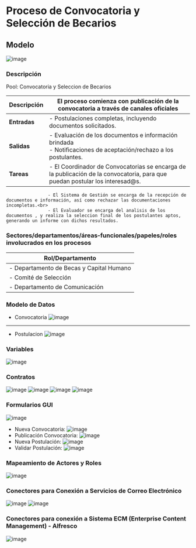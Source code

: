 # Proceso de Convocatoria y Selección de Becarios

## Modelo
![image](https://github.com/user-attachments/assets/3f8cbe71-a952-4925-9eb0-c32881a08298)

### Descripción
Pool: Convocatoria y Seleccion de Becarios

| **Descripción** |  El proceso comienza con publicación de la convocatoria a través de canales oficiales |
|-----------------|----------------------------------------------------------------------------------------------------------------------------------------------------------------------------------------------------------------------------------------------------------------------------------------------------------------------------------------------------------------------------------------------------------------------------------------------------------------------------------------------------------------------------------------------------------------------------------------------------------------------------------------------------------------------------------------------------------------------------------------------------------------------------------------------------------------------------------------------------------------------------------------------------------------------------------------------------------------------------------------------------|
| **Entradas**    | - Postulaciones completas, incluyendo documentos solicitados.                                                                                                                                                                                                                                                                                                                                                                                                                                                                                                                                                                                                                                                                                                                               |
| **Salidas**     | - Evaluación de los documentos e información brindada<br>- Notificaciones de aceptación/rechazo a los postulantes.                                                                                                                                                                                                                                                                                                                                                                                                                                                                                                                                                                                                                                                                                                                                                                                      |
| **Tareas**      | - El Coordinador de Convocatorias se encarga de la publicación de la convocatoria, para que puedan postular los interesad@s.<br>
                    - El Sistema de Gestión se encarga de la recepción de documentos e información, así como rechazar las documentaciones incompletas.<br>
                    - El Evaluador se encarga del analisis de los documentos , y realiza la seleccion final de los postulantes aptos, generando un informe con dichos resultados.


### Sectores/departamentos/áreas-funcionales/papeles/roles involucrados en los procesos

| **Rol/Departamento**        |
|-----------------------------|
| - Departamento de Becas y Capital Humano    |
| - Comité de Selección    |
| - Departamento de Comunicación    |

### Modelo de Datos

- Convocatoria
![image](https://github.com/user-attachments/assets/5d8fc01e-f923-4cf1-8b37-996723b372d0)

---

- Postulacion
![image](https://github.com/user-attachments/assets/36868824-92d7-4ae6-8298-8242a2ab9e40)

### Variables
![image](https://github.com/user-attachments/assets/8f30232d-fe04-45b7-bd5c-cfa2d5830d35)

### Contratos
![image](https://github.com/user-attachments/assets/2caec40d-a155-4491-9329-af0336ad8343)
![image](https://github.com/user-attachments/assets/8f48f62e-3993-4d55-bf47-ca54b1b0a42f)
![image](https://github.com/user-attachments/assets/1b35bc02-f8aa-4e4e-9942-dfce15631d93)
![image](https://github.com/user-attachments/assets/d7df4ebb-4ba6-4d81-a5fd-e72506508b3f)

### Formularios GUI
![image](https://github.com/user-attachments/assets/a2c3fed9-a561-4154-b5f9-2880741f20a2)
- Nueva Convocatoria:
![image](https://github.com/user-attachments/assets/8c5af251-32bb-4200-b961-1bca4eb3f032)
- Publicación Convocatoria:
![image](https://github.com/user-attachments/assets/ab37e3d7-4078-44ef-bb5d-7195d1afbe31)
- Nueva Postulación:
![image](https://github.com/user-attachments/assets/9ddff62a-ad04-4b43-8027-e5cb4a8dae9f)
- Validar Postulación:
![image](https://github.com/user-attachments/assets/ec084d74-dfd7-4a8b-95ac-131a2d7910ab)

### Mapeamiento de Actores y Roles
![image](https://github.com/user-attachments/assets/f0aad0c0-4d57-4562-ac4b-c2670e51c807)

### Conectores para Conexión a Servicios de Correo Electrónico
![image](https://github.com/user-attachments/assets/12bc3597-67b4-4bec-9f06-bf1db4f286a3)
![image](https://github.com/user-attachments/assets/05893b39-670e-4849-8e29-6cd9773eb8dc)

### Conectores para conexión a Sistema ECM (Enterprise Content Management) - Alfresco
![image](https://github.com/user-attachments/assets/10b66642-ff8f-42e0-9558-0b237d890be0)

